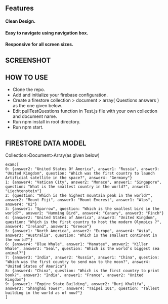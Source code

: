 ## Features
#### Clean Design.
#### Easy to navigate using navigation box.
#### Responsive for all screen sizes.

## SCREENSHOT



## HOW TO USE
* Clone the repo.
* Add and initialize your firebase configuration.
* Create a firestore collection > document > array( Questions answers ) as the one given below.
* Edit pullTestQuestions function in Test.js file with your own collection and document name.
* Run npm install in root directory.
* Run npm start.

## FIRESTORE DATA MODEL

Collection>Document>Array(as given below)

```
exam:[
0: {answer2: "United States Of America", answer1: "Russia", answer3: "United Kingdom", question: "Which was the first country to launch Artificial satellite in the space?", answer4: "Germany"}
1: {answer4: "Vatican City", answer2: "Monaco", answer1: "Singapore", question: "What is the smallest country in the world?", answer3: "Liechtenstein"}
2: {question: "Which is the highest mountain peak in the world?", answer2: "Mount Fiji", answer3: "Mount Everest", answer1: "Alps", answer4: "K2"}
3: {answer1: "Sparrow", question: "Which is the smallest bird in the world?", answer2: "Humming Bird", answer4: "Canary", answer3: "Finch"}
4: {answer2: "United States of America", answer3: "United Kingdom", question: "Which is the first country to host the modern Olympics ?", answer4: "Ireland", answer1: "Greece"}
5: {answer1: "North America", answer2: "Europe", answer4: "Asia", answer3: "Australia", question: "Which is the smallest continent in the world?"}
6: {answer4: "Blue Whale", answer1: "Manatee", answer2: "Killer Whale", answer3: "Seal", question: "Which is the world’s biggest sea animal?"}
7: {answer3: "India", answer2: "Russia", answer1: "China", question: "Which was the first country to send man to the moon?", answer4: "United States of America"}
8: {answer4: "China", question: "Which is the first country to print book?", answer3: "India", answer1: "France", answer2: "United Kingdom"}
9: {answer1: "Empire State Building", answer2: "Burj Khalifa", answer3: "Shanghai Tower", answer4: "Taipei 101", question: "Tallest building in the world as of now?"}
]

```